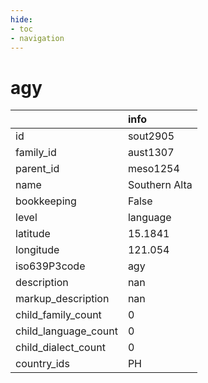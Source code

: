 ```yaml
---
hide:
- toc
- navigation
---
```

# agy
|                      | info          |
|:---------------------|:--------------|
| id                   | sout2905      |
| family_id            | aust1307      |
| parent_id            | meso1254      |
| name                 | Southern Alta |
| bookkeeping          | False         |
| level                | language      |
| latitude             | 15.1841       |
| longitude            | 121.054       |
| iso639P3code         | agy           |
| description          | nan           |
| markup_description   | nan           |
| child_family_count   | 0             |
| child_language_count | 0             |
| child_dialect_count  | 0             |
| country_ids          | PH            |